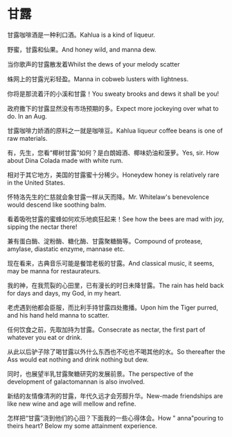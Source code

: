 # 甘露

<p><span class="chinese">甘露咖啡酒是一种利口酒。</span><span class="english">Kahlua is a kind of liqueur.</span></p>

<p><span class="chinese">野蜜，甘露和仙果。</span><span class="english">And honey wild, and manna dew.</span></p>

<p><span class="chinese">当你歌声的甘露散发着</span><span class="english">Whilst the dews of your melody scatter</span></p>

<p><span class="chinese">蛛网上的甘露光彩轻盈。</span><span class="english">Manna in cobweb lusters with lightness.</span></p>

<p><span class="chinese">你将是那流着汗的小溪和甘露！</span><span class="english">You sweaty brooks and dews it shall be you!</span></p>

<p><span class="chinese">政府撒下的甘露显然没有市场预期的多。</span><span class="english">Expect more jockeying over what to do. In an Aug.</span></p>

<p><span class="chinese">甘露咖啡力娇酒的原料之一就是咖啡豆。</span><span class="english">Kahlua liqueur coffee beans is one of raw materials.</span></p>

<p><span class="chinese">有，先生，您看“椰树甘露”如何？是白朗姆酒、椰味奶油和菠萝。</span><span class="english">Yes, sir. How about Dina Colada made with white rum.</span></p>

<p><span class="chinese">相对于其它地方，美国的甘露蜜十分稀少。</span><span class="english">Honeydew honey is relatively rare in the United States.</span></p>

<p><span class="chinese">怀特洛先生的仁慈就会象甘露一样从天而降。</span><span class="english">Mr. Whitelaw's benevolence would descend like soothing balm.</span></p>

<p><span class="chinese">看着吸吮甘露的蜜蜂如何欢乐地疯狂起来！</span><span class="english">See how the bees are mad with joy, sipping the nectar there!</span></p>

<p><span class="chinese">兼有蛋白酶、淀粉酶、糖化酶、甘露聚糖酶等。</span><span class="english">Compound of protease, amylase, diastatic enzyme, mannase etc.</span></p>

<p><span class="chinese">现在看来，古典音乐可能是餐馆老板的甘露。</span><span class="english">And classical music, it seems, may be manna for restaurateurs.</span></p>

<p><span class="chinese">我的神，在我荒裂的心田里，已有漫长的时日未降甘露。</span><span class="english">The rain has held back for days and days, my God, in my heart.</span></p>

<p><span class="chinese">老虎遇到他都会臣服，而比利手持甘露四处撒播。</span><span class="english">Upon him the Tiger purred, and his hand held manna to scatter.</span></p>

<p><span class="chinese">任何饮食之前，先取加持为甘露。</span><span class="english">Consecrate as nectar, the first part of whatever you eat or drink.</span></p>

<p><span class="chinese">从此以后驴子除了喝甘露以外什么东西也不吃也不喝其他的水。</span><span class="english">So thereafter the Ass would eat nothing and drink nothing but dew.</span></p>

<p><span class="chinese">同时，也展望半乳甘露聚糖研究的发展前景。</span><span class="english">The perspective of the development of galactomannan is also involved.</span></p>

<p><span class="chinese">新结的友情像清冽的甘露，年代久远才会芳醇升华。</span><span class="english">New-made friendships are like new wine and age will mellow and refine.</span></p>

<p><span class="chinese">怎样把“甘露”浇到他们的心田？下面我的一些心得体会。</span><span class="english">How " anna"pouring to theirs heart? Below my some attainment experience.</span></p>

